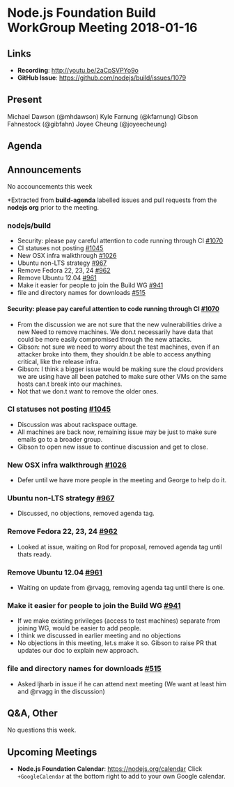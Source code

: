# Node.js Foundation Build WorkGroup Meeting 2018-01-16

## Links
* **Recording**:  http://youtu.be/2aCpSVPYo9o
* **GitHub Issue**: https://github.com/nodejs/build/issues/1079

## Present
Michael Dawson (@mhdawson)
Kyle Farnung (@kfarnung)
Gibson Fahnestock (@gibfahn)
Joyee Cheung (@joyeecheung)

## Agenda

## Announcements
No accouncements this week
 
*Extracted from **build-agenda** labelled issues and pull requests from the **nodejs org** prior to the meeting.
### nodejs/build

* Security: please pay careful attention to code running through CI [#1070](https://github.com/nodejs/build/issues/1070)
* CI statuses not posting [#1045](https://github.com/nodejs/build/issues/1045)
* New OSX infra walkthrough [#1026](https://github.com/nodejs/build/issues/1026)
* Ubuntu non-LTS strategy [#967](https://github.com/nodejs/build/issues/967)
* Remove Fedora 22, 23, 24 [#962](https://github.com/nodejs/build/issues/962)
* Remove Ubuntu 12.04 [#961](https://github.com/nodejs/build/issues/961)
* Make it easier for people to join the Build WG [#941](https://github.com/nodejs/build/issues/941)
* file and directory names for downloads [#515](https://github.com/nodejs/build/issues/515)

#### Security: please pay careful attention to code running through CI [#1070](https://github.com/nodejs/build/issues/1070)
* From the discussion we are not sure that the new vulnerabilities drive a new
  Need to remove machines.  We don.t necessarily have data that could be more
  easily compromised through the new attacks.
* Gibson: not sure we need to worry about the test machines, even if an attacker broke
  into them, they shouldn.t be able to access anything critical, like the release infra.
* Gibson: I think a bigger issue would be making sure the cloud providers we are using
  have all been patched to make sure other VMs on the same hosts can.t break into our machines.
* Not that we don.t want to remove the older ones.

### CI statuses not posting [#1045](https://github.com/nodejs/build/issues/1045)
* Discussion was about rackspace outtage.
* All machines are back now, remaining issue may be just to make sure emails
  go to a broader group.
* Gibson to open new issue to continue discussion and get to close.

### New OSX infra walkthrough [#1026](https://github.com/nodejs/build/issues/1026)
* Defer until we have more people in the meeting and George to help do it.

### Ubuntu non-LTS strategy [#967](https://github.com/nodejs/build/issues/967)
* Discussed, no objections, removed agenda tag.

### Remove Fedora 22, 23, 24 [#962](https://github.com/nodejs/build/issues/962)
* Looked at issue, waiting on Rod for proposal, removed agenda tag until thats ready.

### Remove Ubuntu 12.04 [#961](https://github.com/nodejs/build/issues/961)
* Waiting on update from @rvagg, removing agenda tag until there is one.

### Make it easier for people to join the Build WG [#941](https://github.com/nodejs/build/issues/941)
* If we make existing privileges (access to test machines) separate from joining WG, would
  be easier to add people.
* I think we discussed in earlier meeting and no objections
* No objections in this meeting, let.s make it so.  Gibson to raise PR that updates
  our doc to explain new approach.

### file and directory names for downloads [#515](https://github.com/nodejs/build/issues/515)
* Asked ljharb in issue if he can attend next meeting (We want at least him and @rvagg in the
  discussion)

## Q&A, Other

No questions this week.

## Upcoming Meetings
* **Node.js Foundation Calendar**: https://nodejs.org/calendar
Click `+GoogleCalendar` at the bottom right to add to your own Google calendar.

